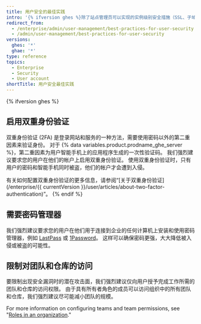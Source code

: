 ```yaml
---
title: 用户安全的最佳实践
intro: '{% ifversion ghes %}除了站点管理员可以实现的实例级别安全措施（SSL、子域隔离、配置防火墙）外，{% else %}{% endif %}您的用户还可以按照一些步骤操作来帮助保护。'
redirect_from:
  - /enterprise/admin/user-management/best-practices-for-user-security
  - /admin/user-management/best-practices-for-user-security
versions:
  ghes: '*'
  ghae: '*'
type: reference
topics:
  - Enterprise
  - Security
  - User account
shortTitle: 用户安全最佳实践
---
```


{% ifversion ghes %}
## 启用双重身份验证

双重身份验证 (2FA) 是登录网站和服务的一种方法，需要使用密码以外的第二重因素来验证身份。 对于 {% data variables.product.prodname_ghe_server %}，第二重因素为用户智能手机上的应用程序生成的一次性验证码。 我们强烈建议要求您的用户在他们的帐户上启用双重身份验证。 使用双重身份验证时，只有用户的密码和智能手机同时被盗，他们的帐户才会遭到入侵。

有关如何配置双重身份验证的更多信息，请参阅“[关于双重身份验证](/enterprise/{{ currentVersion }}/user/articles/about-two-factor-authentication)”。
{% endif %}

## 需要密码管理器

我们强烈建议要求您的用户在他们用于连接到企业的任何计算机上安装和使用密码管理器，例如 [LastPass](https://lastpass.com/) 或 [1Password](https://1password.com/)。 这样可以确保密码更强，大大降低被入侵或被盗的可能性。

## 限制对团队和仓库的访问

要限制出现安全漏洞时的潜在攻击面，我们强烈建议仅向用户授予完成工作所需的团队和仓库的访问权限。 由于具有所有者角色的成员可以访问组织中的所有团队和仓库，我们强烈建议尽可能减小团队的规模。

For more information on configuring teams and team permissions, see "[Roles in an organization](/organizations/managing-peoples-access-to-your-organization-with-roles/roles-in-an-organization)."

